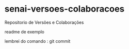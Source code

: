 # senai-versoes-colaboracoes
Repositorio de Versões e Colaborações


readme de exemplo

lembrei do comando : git commit